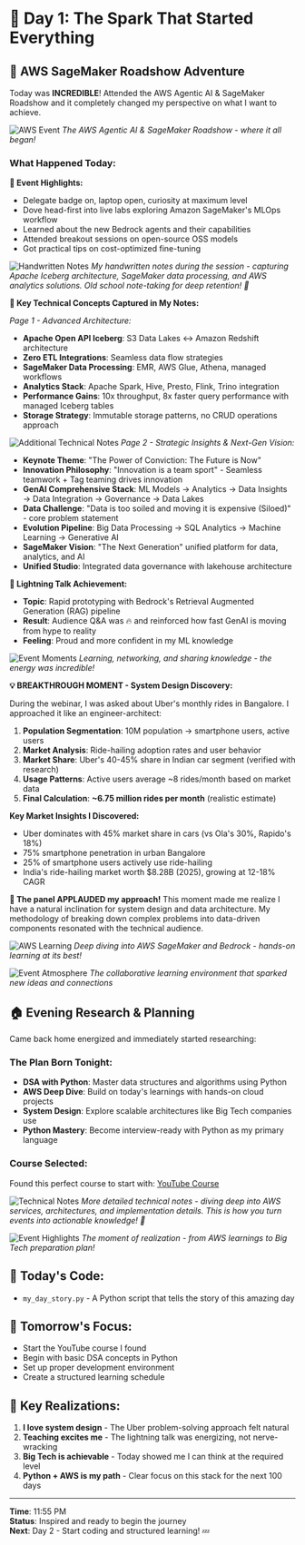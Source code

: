 # 📅 Day 1: The Spark That Started Everything

## 🚀 AWS SageMaker Roadshow Adventure

Today was **INCREDIBLE**! Attended the AWS Agentic AI & SageMaker Roadshow and it completely changed my perspective on what I want to achieve.

![AWS Event](images/image.png)
*The AWS Agentic AI & SageMaker Roadshow - where it all began!*

### What Happened Today:

**🎯 Event Highlights:**
- Delegate badge on, laptop open, curiosity at maximum level
- Dove head-first into live labs exploring Amazon SageMaker's MLOps workflow
- Learned about the new Bedrock agents and their capabilities
- Attended breakout sessions on open-source OSS models
- Got practical tips on cost-optimized fine-tuning

![Handwritten Notes](images/20250725_232855~2.jpg)
*My handwritten notes during the session - capturing Apache Iceberg architecture, SageMaker data processing, and AWS analytics solutions. Old school note-taking for deep retention! 📝*

**📝 Key Technical Concepts Captured in My Notes:**

*Page 1 - Advanced Architecture:*
- **Apache Open API Iceberg**: S3 Data Lakes ↔ Amazon Redshift architecture
- **Zero ETL Integrations**: Seamless data flow strategies
- **SageMaker Data Processing**: EMR, AWS Glue, Athena, managed workflows
- **Analytics Stack**: Apache Spark, Hive, Presto, Flink, Trino integration
- **Performance Gains**: 10x throughput, 8x faster query performance with managed Iceberg tables
- **Storage Strategy**: Immutable storage patterns, no CRUD operations approach

![Additional Technical Notes](images/20250725_231934~2.jpg)
*Page 2 - Strategic Insights & Next-Gen Vision:*
- **Keynote Theme**: "The Power of Conviction: The Future is Now" 
- **Innovation Philosophy**: "Innovation is a team sport" - Seamless teamwork + Tag teaming drives innovation
- **GenAI Comprehensive Stack**: ML Models → Analytics → Data Insights → Data Integration → Governance → Data Lakes
- **Data Challenge**: "Data is too soiled and moving it is expensive (Siloed)" - core problem statement
- **Evolution Pipeline**: Big Data Processing → SQL Analytics → Machine Learning → Generative AI
- **SageMaker Vision**: "The Next Generation" unified platform for data, analytics, and AI
- **Unified Studio**: Integrated data governance with lakehouse architecture

**🎤 Lightning Talk Achievement:**
- **Topic**: Rapid prototyping with Bedrock's Retrieval Augmented Generation (RAG) pipeline
- **Result**: Audience Q&A was 🔥 and reinforced how fast GenAI is moving from hype to reality
- **Feeling**: Proud and more confident in my ML knowledge

![Event Moments](images/1753451658144.jpg)
*Learning, networking, and sharing knowledge - the energy was incredible!*

**💡 BREAKTHROUGH MOMENT - System Design Discovery:**

During the webinar, I was asked about Uber's monthly rides in Bangalore. I approached it like an engineer-architect:

1. **Population Segmentation**: 10M population → smartphone users, active users
2. **Market Analysis**: Ride-hailing adoption rates and user behavior
3. **Market Share**: Uber's 40-45% share in Indian car segment (verified with research)
4. **Usage Patterns**: Active users average ~8 rides/month based on market data
5. **Final Calculation**: **~6.75 million rides per month** (realistic estimate)

**Key Market Insights I Discovered:**
- Uber dominates with 45% market share in cars (vs Ola's 30%, Rapido's 18%)
- 75% smartphone penetration in urban Bangalore
- 25% of smartphone users actively use ride-hailing
- India's ride-hailing market worth $8.28B (2025), growing at 12-18% CAGR

**🎉 The panel APPLAUDED my approach!** This moment made me realize I have a natural inclination for system design and data architecture. My methodology of breaking down complex problems into data-driven components resonated with the technical audience.

![AWS Learning](images/1753451641179.jpg)
*Deep diving into AWS SageMaker and Bedrock - hands-on learning at its best!*

![Event Atmosphere](images/1753451642373.jpg)
*The collaborative learning environment that sparked new ideas and connections*

## 🏠 Evening Research & Planning

Came back home energized and immediately started researching:

### The Plan Born Tonight:
- **DSA with Python**: Master data structures and algorithms using Python
- **AWS Deep Dive**: Build on today's learnings with hands-on cloud projects  
- **System Design**: Explore scalable architectures like Big Tech companies use
- **Python Mastery**: Become interview-ready with Python as my primary language

### Course Selected:
Found this perfect course to start with: [YouTube Course](https://www.youtube.com/watch?v=pkYVOmU3MgA)

![Technical Notes](images/20250725_231934~2.jpg)
*More detailed technical notes - diving deep into AWS services, architectures, and implementation details. This is how you turn events into actionable knowledge! 🧠*

![Event Highlights](images/1753451655532.jpg)
*The moment of realization - from AWS learnings to Big Tech preparation plan!*

## 📂 Today's Code:
- `my_day_story.py` - A Python script that tells the story of this amazing day

## 🎯 Tomorrow's Focus:
- Start the YouTube course I found
- Begin with basic DSA concepts in Python
- Set up proper development environment
- Create a structured learning schedule

## 💭 Key Realizations:
1. **I love system design** - The Uber problem-solving approach felt natural
2. **Teaching excites me** - The lightning talk was energizing, not nerve-wracking
3. **Big Tech is achievable** - Today showed me I can think at the required level
4. **Python + AWS is my path** - Clear focus on this stack for the next 100 days

---
**Time**: 11:55 PM  
**Status**: Inspired and ready to begin the journey  
**Next**: Day 2 - Start coding and structured learning! 💤 